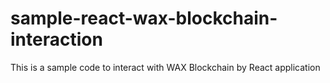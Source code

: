 # sample-react-wax-blockchain-interaction
This is a sample code to interact with WAX Blockchain by React application
